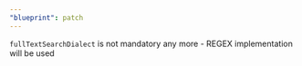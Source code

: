 ```yaml
---
"blueprint": patch
---
```


`fullTextSearchDialect` is not mandatory any more - REGEX implementation will be used
